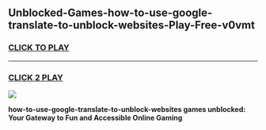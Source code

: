 
## Unblocked-Games-how-to-use-google-translate-to-unblock-websites-Play-Free-v0vmt
<h3>
<a href="https://premium76.site?title=how-to-use-google-translate-to-unblock-websites&ref=21A">CLICK TO PLAY</a></h3>
<hr>

<h3>
<a href="https://premium76.site?title=how-to-use-google-translate-to-unblock-websites&ref=21A">CLICK 2 PLAY</a>
  
</h3>

<a href="https://premium76.site?title=how-to-use-google-translate-to-unblock-websites&ref=21A"><img src="https://clearcache.store/games.png"></a>


**how-to-use-google-translate-to-unblock-websites games unblocked: Your Gateway to Fun and Accessible Online Gaming**
